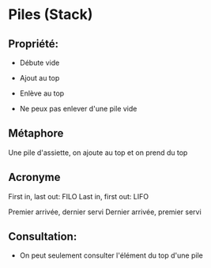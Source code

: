 # Piles (Stack)

## Propriété:

- Débute vide

-  Ajout au top

-  Enlève au top

-  Ne peux pas enlever d'une pile vide

## Métaphore

Une pile d'assiette, on ajoute au top et on prend du top

## Acronyme

First in, last out: FILO
Last in, first out: LIFO

Premier arrivée, dernier servi
Dernier arrivée, premier servi

## Consultation:
- On peut seulement consulter l'élément du top d'une pile
